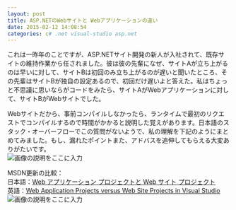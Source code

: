 ```yaml
---
layout: post
title: ASP.NETのWebサイトと Webアプリケーションの違い
date: 2015-02-12 14:08:54
categories: c# .net visual-studio asp.net
---
```

<!-- {% raw %} -->
<p>これは一昨年のことですが、ASP.NETサイト開発の新人が入社されて、既存サイトの維持作業から任されました。彼は彼の先輩になぜ、サイトAが立ち上がるのは早いに対して、サイトBは初回のみ立ち上がるのが遅いと聞いたところ、その先輩はサイトBが独自の設定あるので、初回だけ遅いよと答えた。私はちょっと不思議に思いならがコードをみたら、サイトAがWebアプリケーションに対して、サイトBがWebサイトでした。</p>

<p>Webサイトだから、事前コンパイルしなかったら、ランタイムで最初のリクエストでコンパイルするので時間がかかると説明した覚えがあります。日本語のスタック・オーバーフローでこの質問がないようで、私の理解を下記のようにまとめてみました。もし、漏れたポイントまた、アドバスを追伸してもらえる大変ありがたいです。<br>
<img src="https://i.stack.imgur.com/3qN7n.png" alt="画像の説明をここに入力"></p>

<p>MSDN更新の比較：<br>
日本語：<a href="https://msdn.microsoft.com/ja-jp/library/dd547590%28v=vs.100%29.aspx" rel="nofollow noreferrer">Web アプリケーション プロジェクトと Web サイト プロジェクト</a><br>
英語：<a href="https://msdn.microsoft.com/en-us/library/dd547590.aspx" rel="nofollow noreferrer">Web Application Projects versus Web Site Projects in Visual Studio</a><br>
<img src="https://i.stack.imgur.com/Fh9pD.png" alt="画像の説明をここに入力"></p>
<!-- {% endraw %} -->
